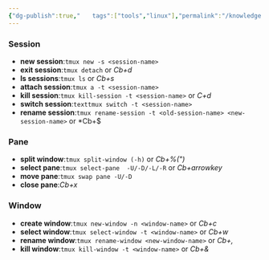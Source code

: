```yaml
---
{"dg-publish":true,"‌‌‌　　tags":["tools","linux"],"permalink":"/knowledge point/Linux/tmux快捷键汇总/","dgPassFrontmatter":true}
---
```



### Session
* **new session**:`tmux new -s <session-name>` 
* **exit session**:`tmux detach` or *Cb+d*
* **ls sessions**:`tmux ls` or *Cb+s*
* **attach session**:`tmux a -t <session-name>`
* **kill session**:`tmux kill-session -t <session-name>` or *C+d*
* **switch session**:`texttmux switch -t <session-name>`
* **rename session**:`tmux rename-session -t <old-session-name> <new-session-name>` or *Cb+$

### Pane
* **split window**:`tmux split-window (-h)` or *Cb+%(")*
* **select pane**:`tmux select-pane  -U/-D/-L/-R` or *Cb+arrowkey*
* **move pane**:`tmux swap pane -U/-D`
* **close pane**:*Cb+x*

### Window
* **create window**:`tmux new-window -n <window-name>` or *Cb+c*
* **select window**:`tmux select-window -t <window-name>` or *Cb+w*
* **rename window**:`tmux rename-window <new-window-name>` or *Cb+,*
* **kill window**:`tmux kill-window -t <window-name>` or *Cb+&*

